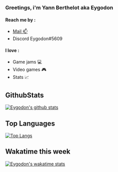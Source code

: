 ### Greetings, i'm Yann Berthelot aka Eygodon 

#### Reach me by : 
* <a href="mailto:yann.bth1@gmail.com">Mail :mailbox:</a>
* Discord Eygodon#5609
#### I love :
* Game jams :computer:
* Video games :video_game:
* Stats :chart_with_upwards_trend:
## GithubStats
[![Eygodon's github stats](https://github-readme-stats.vercel.app/api?username=eygodon&count_private=true&show_icons=true&theme=vision-friendly-dark)](https://github.com/eygodon/github-readme-stats)
## Top Languages
[![Top Langs](https://github-readme-stats.vercel.app/api/top-langs/?username=eygodon&theme=dark)](https://github.com/eygodon/github-readme-stats)
## Wakatime this week
[![Eygodon's wakatime stats](https://github-readme-stats.vercel.app/api/wakatime?username=eygodon)](https://github.com/Eygodon/github-readme-stats)
